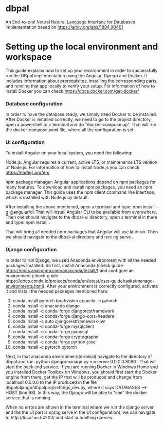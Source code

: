 # dbpal
An End-to-end Neural Natural Language Interface for Databases implementation based on https://arxiv.org/abs/1804.00401 


# Setting up the local environment and workspace
This guide explains how to set up your environment in order to successfully run the DBpal implementation using the Angular, Django and Docker. It includes information about prerequisites, installing the corresponding parts, and running that app locally to verify your setup. For information of how to install Docker you can check https://docs.docker.com/get-docker/

### Database configuration
In order to have the database ready, we simply need Docker to be installed. After Docker is installed correclty, we need to go to the project directory, open a    powershell or a terminal and do "docker-compose up". That will run the docker-compose.yaml file, where all the configuration is set. 

### UI configuration 

To install Angular on your local system, you need the following:

Node.js: Angular requires a current, active LTS, or maintenance LTS version of Node.js. For information of how to install Node.js you can check https://nodejs.org/en/

npm package manager: Angular applications depend on npm packages for many features. To download and install npm packages, you need an npm package manager. This guide uses the npm client command line interface, which is installed with Node.js by default.

After installing the above mentioned, open a terminal and type: npm install -g @angular/cli
That will install Angular CLI to be available from everywhere. Then one should navigate to the dbpal-ui directory, open a terminal in there and type: npm install .

That will bring all needed npm packages that Angular will use later on. Then we should navigate to the dbpal-ui directory and run: ng serve .

### Django configuration

In order to run Django, we used Anaconda environment with all the needed packages installed. So first, install Anaconda (check guide https://docs.anaconda.com/anaconda/install/) and configure an environment (check guide https://docs.conda.io/projects/conda/en/latest/user-guide/tasks/manage-environments.html). After your environment is correctly configured, activate it and install the needed packages mentioned here:

1. conda install pytorch torchvision cpuonly -c pytorch
2. conda install -c anaconda django
3. conda install -c conda-forge djangorestframework
4. conda install -c conda-forge django-cors-headers
5. conda install -c auto djangorestframework-jwt
6. conda install -c conda-forge mysqlclient
7. conda install -c conda-forge pymysql 
8. conda install -c conda-forge cryptography
9. conda install -c conda-forge python-jose
10. conda install -c pytorch pytorch 

Next, in that anaconda environment(terminal) navigate to the directory of dbpal and run: python django/manage.py runserver 0.0.0.0:8080 .
That will start the back end service. If you are running Docker in Windows Home and you installed Docker Toolbox on Windows, you should first start the Docker engine
from there, get the IP that will be produced and change from localhost 0.0.0.0 to the IP produced in the file dbpal/django/dbpalproj/settings_dev.py, where it says DATABASES --> HOST (line 98). In this way, the Django will be able to "see" the docker service that is running.

When no errors are shown in the terminal where we run the django server, and the the UI part is up(ng serve in the UI configuration), we can navigate to http://localhost:4200/ and start submitting queries.











